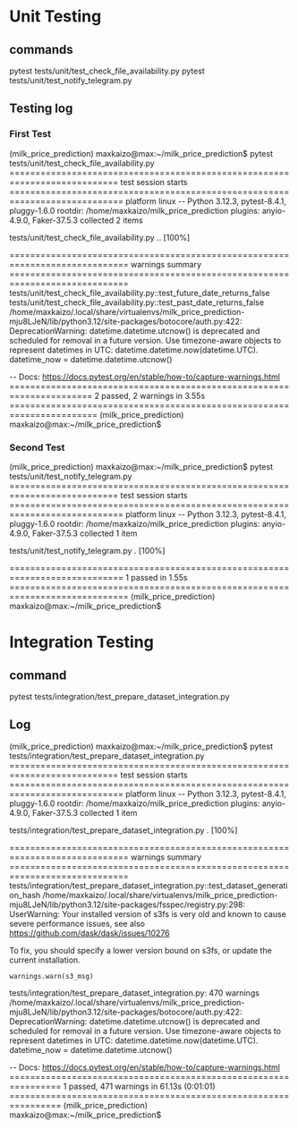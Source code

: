 # Unit Testing

## commands

pytest tests/unit/test_check_file_availability.py
pytest tests/unit/test_notify_telegram.py 

## Testing log

### First Test

(milk_price_prediction) maxkaizo@max:~/milk_price_prediction$ pytest tests/unit/test_check_file_availability.py
=========================================================================== test session starts ============================================================================
platform linux -- Python 3.12.3, pytest-8.4.1, pluggy-1.6.0
rootdir: /home/maxkaizo/milk_price_prediction
plugins: anyio-4.9.0, Faker-37.5.3
collected 2 items                                                                                                                                                          

tests/unit/test_check_file_availability.py ..                                                                                                                        [100%]

============================================================================= warnings summary =============================================================================
tests/unit/test_check_file_availability.py::test_future_date_returns_false
tests/unit/test_check_file_availability.py::test_past_date_returns_false
  /home/maxkaizo/.local/share/virtualenvs/milk_price_prediction-mju8LJeN/lib/python3.12/site-packages/botocore/auth.py:422: DeprecationWarning: datetime.datetime.utcnow() is deprecated and scheduled for removal in a future version. Use timezone-aware objects to represent datetimes in UTC: datetime.datetime.now(datetime.UTC).
    datetime_now = datetime.datetime.utcnow()

-- Docs: https://docs.pytest.org/en/stable/how-to/capture-warnings.html
====================================================================== 2 passed, 2 warnings in 3.55s =======================================================================
(milk_price_prediction) maxkaizo@max:~/milk_price_prediction$ 

### Second Test

(milk_price_prediction) maxkaizo@max:~/milk_price_prediction$ pytest tests/unit/test_notify_telegram.py 
=========================================================================== test session starts ============================================================================
platform linux -- Python 3.12.3, pytest-8.4.1, pluggy-1.6.0
rootdir: /home/maxkaizo/milk_price_prediction
plugins: anyio-4.9.0, Faker-37.5.3
collected 1 item                                                                                                                                                           

tests/unit/test_notify_telegram.py .                                                                                                                                 [100%]

============================================================================ 1 passed in 1.55s =============================================================================
(milk_price_prediction) maxkaizo@max:~/milk_price_prediction$ 

# Integration Testing

## command
pytest tests/integration/test_prepare_dataset_integration.py 

## Log


(milk_price_prediction) maxkaizo@max:~/milk_price_prediction$ pytest tests/integration/test_prepare_dataset_integration.py 
=========================================================================== test session starts ============================================================================
platform linux -- Python 3.12.3, pytest-8.4.1, pluggy-1.6.0
rootdir: /home/maxkaizo/milk_price_prediction
plugins: anyio-4.9.0, Faker-37.5.3
collected 1 item                                                                                                                                                           

tests/integration/test_prepare_dataset_integration.py .                                                                                                              [100%]

============================================================================= warnings summary =============================================================================
tests/integration/test_prepare_dataset_integration.py::test_dataset_generation_hash
  /home/maxkaizo/.local/share/virtualenvs/milk_price_prediction-mju8LJeN/lib/python3.12/site-packages/fsspec/registry.py:298: UserWarning: Your installed version of s3fs is very old and known to cause
  severe performance issues, see also https://github.com/dask/dask/issues/10276
  
  To fix, you should specify a lower version bound on s3fs, or
  update the current installation.
  
    warnings.warn(s3_msg)

tests/integration/test_prepare_dataset_integration.py: 470 warnings
  /home/maxkaizo/.local/share/virtualenvs/milk_price_prediction-mju8LJeN/lib/python3.12/site-packages/botocore/auth.py:422: DeprecationWarning: datetime.datetime.utcnow() is deprecated and scheduled for removal in a future version. Use timezone-aware objects to represent datetimes in UTC: datetime.datetime.now(datetime.UTC).
    datetime_now = datetime.datetime.utcnow()

-- Docs: https://docs.pytest.org/en/stable/how-to/capture-warnings.html
================================================================ 1 passed, 471 warnings in 61.13s (0:01:01) ================================================================
(milk_price_prediction) maxkaizo@max:~/milk_price_prediction$ 


